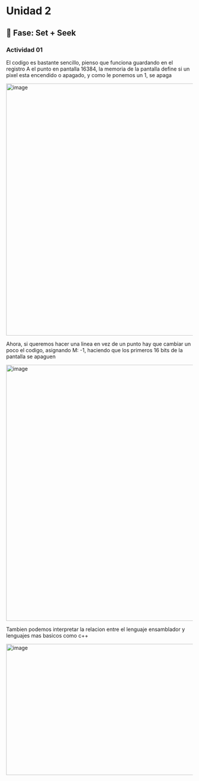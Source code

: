 # Unidad 2

## 🔎 Fase: Set + Seek

### Actividad 01

El codigo es bastante sencillo, pienso que funciona guardando en el registro A el punto en pantalla 16384, la memoria de la pantalla define si un pixel esta encendido o apagado, y como le ponemos un 1, se apaga

<img width="1917" height="680" alt="image" src="https://github.com/user-attachments/assets/c7cde6dc-10d6-46aa-bbf5-d9ab9191af06" />

Ahora, si queremos hacer una linea en vez de un punto hay que cambiar un poco el codigo, asignando M: -1, haciendo que los primeros 16 bits de la pantalla se apaguen


<img width="1893" height="691" alt="image" src="https://github.com/user-attachments/assets/dc846584-e603-4ab3-95dc-3f98d5857f19" />

Tambien podemos interpretar la relacion entre el lenguaje ensamblador y lenguajes mas basicos como c++


<img width="1573" height="354" alt="image" src="https://github.com/user-attachments/assets/625a0611-23e6-45ef-93a7-ee042f0009e8" />
